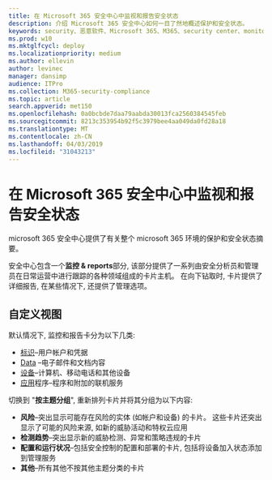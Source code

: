 ```yaml
---
title: 在 Microsoft 365 安全中心中监视和报告安全状态
description: 介绍 Microsoft 365 安全中心如何一目了然地概述保护和安全状态。
keywords: security、恶意软件、Microsoft 365、M365、security center、monitor、report、status
ms.prod: w10
ms.mktglfcycl: deploy
ms.localizationpriority: medium
ms.author: ellevin
author: levinec
manager: dansimp
audience: ITPro
ms.collection: M365-security-compliance
ms.topic: article
search.appverid: met150
ms.openlocfilehash: 0a0bcbde7daa79aabda30013fca2560384545feb
ms.sourcegitcommit: 8213c353954b92f5c3979bee4aa049da0fd28a18
ms.translationtype: MT
ms.contentlocale: zh-CN
ms.lasthandoff: 04/03/2019
ms.locfileid: "31043213"
---
```

# <a name="monitor-and-report-security-status-in-microsoft-365-security-center"></a>在 Microsoft 365 安全中心中监视和报告安全状态

microsoft 365 安全中心提供了有关整个 microsoft 365 环境的保护和安全状态摘要。

安全中心包含一个**监控 & reports**部分, 该部分提供了一系列由安全分析员和管理员在日常运营中进行跟踪的各种领域组成的卡片主机。 在向下钻取时, 卡片提供了详细报告, 在某些情况下, 还提供了管理选项。

## <a name="customize-views"></a>自定义视图

默认情况下, 监控和报告卡分为以下几类:
  
* [标识](monitor-and-report-identities.md)–用户帐户和凭据
* [Data](monitor-data.md) –电子邮件和文档内容
* [设备](monitor-devices.md)–计算机、移动电话和其他设备
* [应用](monitor-apps.md)程序–程序和附加的联机服务

切换到 "**按主题分组**", 重新排列卡片并将其分组为以下内容:

* **风险**–突出显示可能存在风险的实体 (如帐户和设备) 的卡片。 这些卡片还突出显示了可能的风险来源, 如新的威胁活动和特权云应用  
* **检测趋势**–突出显示新的威胁检测、异常和策略违规的卡片
* **配置和运行状况**–包括安全控制的配置和部署的卡片, 包括将设备加入状态添加到管理服务
* **其他**–所有其他不按其他主题分类的卡片
